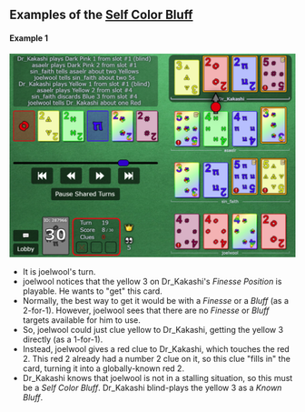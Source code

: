 ## Examples of the [Self Color Bluff](../Reference.md#self-color-bluffs-scb)

#### Example 1

![Example Screenshot](https://raw.githubusercontent.com/Zamiell/hanabi-conventions/master/img/examples/self_color_bluff.png)

- It is joelwool's turn.
- joelwool notices that the yellow 3 on Dr_Kakashi's *Finesse Position* is playable. He wants to "get" this card.
- Normally, the best way to get it would be with a *Finesse* or a *Bluff* (as a 2-for-1). However, joelwool sees that there are no *Finesse* or *Bluff* targets available for him to use.
- So, joelwool could just clue yellow to Dr_Kakashi, getting the yellow 3 directly (as a 1-for-1).
- Instead, joelwool gives a red clue to Dr_Kakashi, which touches the red 2. This red 2 already had a number 2 clue on it, so this clue "fills in" the card, turning it into a globally-known red 2.
- Dr_Kakashi knows that joelwool is not in a stalling situation, so this must be a *Self Color Bluff*. Dr_Kakashi blind-plays the yellow 3 as a *Known Bluff*.
